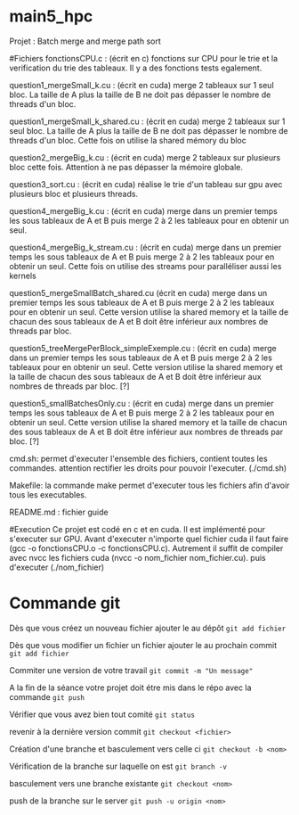 # main5_hpc
Projet : Batch merge and merge path sort

#Fichiers
fonctionsCPU.c : (écrit en c) fonctions sur CPU pour le trie et la verification du trie des tableaux. Il y a des fonctions tests egalement.

question1_mergeSmall_k.cu : (écrit en cuda) merge 2 tableaux sur 1 seul bloc. La taille de A plus la taille de B ne doit pas dépasser le nombre de threads d'un bloc.

question1_mergeSmall_k_shared.cu : (écrit en cuda) merge 2 tableaux sur 1 seul bloc. La taille de A plus la taille de B ne doit pas dépasser le nombre de threads d'un bloc. Cette fois on utilise la shared mémory du bloc

question2_mergeBig_k.cu : (écrit en cuda) merge 2 tableaux sur plusieurs bloc cette fois. Attention à ne pas dépasser la mémoire globale.

question3_sort.cu : (écrit en cuda) réalise le trie d'un tableau sur gpu avec plusieurs bloc et plusieurs threads.

question4_mergeBig_k.cu : (écrit en cuda) merge dans un premier temps les sous tableaux de A et B puis merge 2 à 2 les tableaux pour en obtenir un seul.

question4_mergeBig_k_stream.cu : (écrit en cuda) merge dans un premier temps les sous tableaux de A et B puis merge 2 à 2 les tableaux pour en obtenir un seul. Cette fois on utilise des streams pour paralléliser aussi les kernels

question5_mergeSmallBatch_shared.cu (écrit en cuda) merge dans un premier temps les sous tableaux de A et B puis merge 2 à 2 les tableaux pour en obtenir un seul. Cette version utilise la shared memory et la taille de chacun des sous tableaux de A et B doit être inférieur aux nombres de threads par bloc. 

question5_treeMergePerBlock_simpleExemple.cu : (écrit en cuda) merge dans un premier temps les sous tableaux de A et B puis merge 2 à 2 les tableaux pour en obtenir un seul. Cette version utilise la shared memory et la taille de chacun des sous tableaux de A et B doit être inférieur aux nombres de threads par bloc.  [?]

question5_smallBatchesOnly.cu : (écrit en cuda) merge dans un premier temps les sous tableaux de A et B puis merge 2 à 2 les tableaux pour en obtenir un seul. Cette version utilise la shared memory et la taille de chacun des sous tableaux de A et B doit être inférieur aux nombres de threads par bloc.  [?]

cmd.sh: permet d'executer l'ensemble des fichiers, contient toutes les commandes. attention rectifier les droits pour pouvoir l'executer. (./cmd.sh)

Makefile: la commande make permet d'executer tous les fichiers afin d'avoir tous les executables. 

README.md : fichier guide

#Execution
Ce projet est codé en c et en cuda. Il est implémenté pour s'executer sur GPU. Avant d'executer n'importe quel fichier cuda il faut faire (gcc -o fonctionsCPU.o -c fonctionsCPU.c). Autrement il suffit de compiler avec nvcc les fichiers cuda (nvcc -o nom_fichier nom_fichier.cu). puis d'executer (./nom_fichier)

# Commande git
Dès que vous créez un nouveau fichier ajouter le au dépôt 
``git add fichier ``

Dès que vous modifier un fichier un fichier ajouter le au prochain
commit
``git add fichier ``

Commiter une version de votre travail 
``git commit -m "Un message" ``

A la fin de la séance votre projet doit étre mis dans le répo avec la commande
``git push``

Vérifier que vous avez bien tout comité 
``git status``

revenir à la dernière version commit
``git checkout <fichier>``

Création d'une branche et basculement vers celle ci
``git checkout -b <nom>``

Vérification de la branche sur laquelle on est
``git branch -v``

basculement vers une branche existante
``git checkout <nom>``

push de la branche sur le server
``git push -u origin <nom>``
